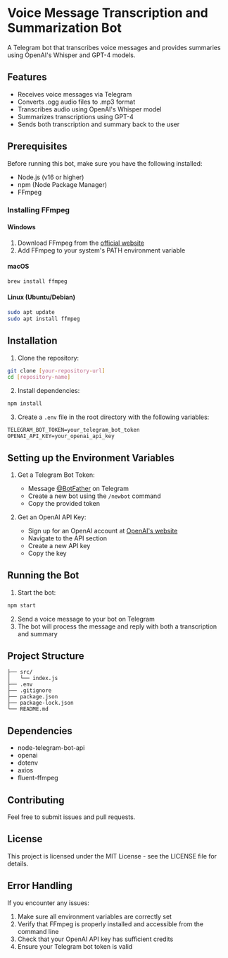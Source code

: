 # Voice Message Transcription and Summarization Bot

A Telegram bot that transcribes voice messages and provides summaries using OpenAI's Whisper and GPT-4 models.

## Features

- Receives voice messages via Telegram
- Converts .ogg audio files to .mp3 format
- Transcribes audio using OpenAI's Whisper model
- Summarizes transcriptions using GPT-4
- Sends both transcription and summary back to the user

## Prerequisites

Before running this bot, make sure you have the following installed:
- Node.js (v16 or higher)
- npm (Node Package Manager)
- FFmpeg

### Installing FFmpeg

#### Windows
1. Download FFmpeg from the [official website](https://ffmpeg.org/download.html)
2. Add FFmpeg to your system's PATH environment variable

#### macOS
```bash
brew install ffmpeg
```

#### Linux (Ubuntu/Debian)
```bash
sudo apt update
sudo apt install ffmpeg
```

## Installation

1. Clone the repository:
```bash
git clone [your-repository-url]
cd [repository-name]
```

2. Install dependencies:
```bash
npm install
```

3. Create a `.env` file in the root directory with the following variables:
```
TELEGRAM_BOT_TOKEN=your_telegram_bot_token
OPENAI_API_KEY=your_openai_api_key
```

## Setting up the Environment Variables

1. Get a Telegram Bot Token:
   - Message [@BotFather](https://t.me/botfather) on Telegram
   - Create a new bot using the `/newbot` command
   - Copy the provided token

2. Get an OpenAI API Key:
   - Sign up for an OpenAI account at [OpenAI's website](https://openai.com)
   - Navigate to the API section
   - Create a new API key
   - Copy the key

## Running the Bot

1. Start the bot:
```bash
npm start
```

2. Send a voice message to your bot on Telegram
3. The bot will process the message and reply with both a transcription and summary

## Project Structure

```
├── src/
│   └── index.js
├── .env
├── .gitignore
├── package.json
├── package-lock.json
└── README.md
```

## Dependencies

- node-telegram-bot-api
- openai
- dotenv
- axios
- fluent-ffmpeg

## Contributing

Feel free to submit issues and pull requests.

## License

This project is licensed under the MIT License - see the LICENSE file for details.

## Error Handling

If you encounter any issues:
1. Make sure all environment variables are correctly set
2. Verify that FFmpeg is properly installed and accessible from the command line
3. Check that your OpenAI API key has sufficient credits
4. Ensure your Telegram bot token is valid
